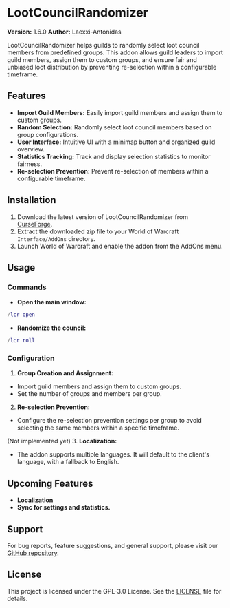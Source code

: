 # LootCouncilRandomizer

**Version:** 1.6.0
**Author:** Laexxi-Antonidas

LootCouncilRandomizer helps guilds to randomly select loot council members from predefined groups. This addon allows guild leaders to import guild members, assign them to custom groups, and ensure fair and unbiased loot distribution by preventing re-selection within a configurable timeframe.

## Features

- **Import Guild Members:** Easily import guild members and assign them to custom groups.
- **Random Selection:** Randomly select loot council members based on group configurations.
- **User Interface:** Intuitive UI with a minimap button and organized guild overview.
- **Statistics Tracking:** Track and display selection statistics to monitor fairness.
- **Re-selection Prevention:** Prevent re-selection of members within a configurable timeframe.

## Installation

1. Download the latest version of LootCouncilRandomizer from [CurseForge](https://www.curseforge.com).
2. Extract the downloaded zip file to your World of Warcraft `Interface/AddOns` directory.
3. Launch World of Warcraft and enable the addon from the AddOns menu.

## Usage

### Commands

- **Open the main window:**

```lua
/lcr open
```

- **Randomize the council:**

```lua
/lcr roll
```

### Configuration

1. **Group Creation and Assignment:**

- Import guild members and assign them to custom groups.
- Set the number of groups and members per group.

2. **Re-selection Prevention:**

- Configure the re-selection prevention settings per group to avoid selecting the same members within a specific timeframe.

(Not implemented yet) 3. **Localization:**

- The addon supports multiple languages. It will default to the client's language, with a fallback to English.

## Upcoming Features

- **Localization**
- **Sync for settings and statistics.**

## Support

For bug reports, feature suggestions, and general support, please visit our [GitHub repository](https://github.com/Laexxi/LootCouncilRandomizer).

## License

This project is licensed under the GPL-3.0 License. See the [LICENSE](LICENSE) file for details.

